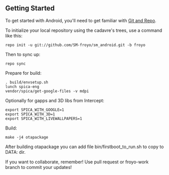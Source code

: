 Getting Started
---------------

To get started with Android, you'll need to get
familiar with [Git and Repo](http://source.android.com/download/using-repo).

To initialize your local repository using the cadavre's trees, use a command like this:

    repo init -u git://github.com/SM-froyo/sm_android.git -b froyo

Then to sync up:

    repo sync

Prepare for build:

    . build/envsetup.sh
    lunch spica-eng
    vendor/spica/get-google-files -v mdpi

Optionally for gapps and 3D libs from Intercept:

    export SPICA_WITH_GOOGLE=1
    export SPICA_WITH_3D=1
    export SPICA_WITH_LIVEWALLPAPERS=1

Build:

    make -j4 otapackage

After building otapackage you can add file bin/firstboot_to_run.sh to copy to DATA: dir.

If you want to collaborate, remember! Use pull request or froyo-work branch to commit your updates!